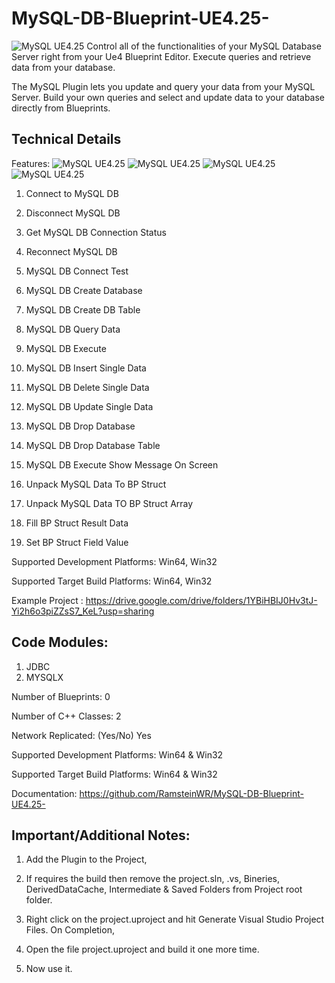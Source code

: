 # MySQL-DB-Blueprint-UE4.25-
![MySQL UE4.25](https://live.staticflickr.com/65535/50459751628_082179b1cf_o.png)
Control all of the functionalities of your MySQL Database Server right from your Ue4 Blueprint Editor. Execute queries and retrieve data from your database.

The MySQL Plugin lets you update and query your data from your MySQL Server. Build your own queries and select and update data to your database directly from Blueprints.


## Technical Details
Features: 
![MySQL UE4.25](https://live.staticflickr.com/65535/50460630302_db0aab17ba_o.png)
![MySQL UE4.25](https://live.staticflickr.com/65535/50460462766_e757b0fa7c_o.png)
![MySQL UE4.25](https://live.staticflickr.com/65535/50460460811_c6a6cac5e6_o.png)
![MySQL UE4.25](https://live.staticflickr.com/65535/50460459326_7e32d2bd61_o.png)

1. Connect to MySQL DB

2. Disconnect MySQL DB

3. Get MySQL DB Connection Status

4. Reconnect MySQL DB

5. MySQL DB Connect Test

6. MySQL DB Create Database

7. MySQL DB Create DB Table

8. MySQL DB Query Data

9. MySQL DB Execute

10. MySQL DB Insert Single Data

11. MySQL DB Delete Single Data

12. MySQL DB Update Single Data

13. MySQL DB Drop Database

14. MySQL DB  Drop Database Table

15. MySQL DB  Execute Show Message On Screen

16. Unpack MySQL Data To BP Struct

17. Unpack MySQL Data TO BP Struct Array

18. Fill BP Struct Result Data

19. Set BP Struct Field Value


Supported Development Platforms: Win64, Win32

Supported Target Build Platforms: Win64, Win32

Example Project : https://drive.google.com/drive/folders/1YBiHBIJ0Hv3tJ-Yi2h6o3piZZsS7_KeL?usp=sharing


## Code Modules: 
1. JDBC
2. MYSQLX

Number of Blueprints: 0

Number of C++ Classes: 2

Network Replicated: (Yes/No) Yes

Supported Development Platforms: Win64 & Win32

Supported Target Build Platforms: Win64 & Win32

Documentation: https://github.com/RamsteinWR/MySQL-DB-Blueprint-UE4.25-


## Important/Additional Notes: 

1. Add the Plugin to the Project,

2. If requires the build then remove the project.sln, .vs, Bineries, DerivedDataCache, Intermediate & Saved Folders from Project root folder.

3. Right click on the project.uproject and hit Generate Visual Studio Project Files. On Completion,

4. Open the file project.uproject and build it one more time.

5. Now use it.



